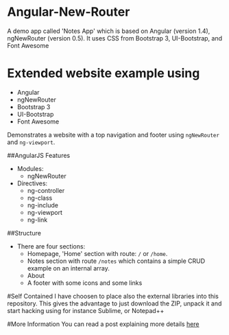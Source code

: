 # Angular-New-Router
 A demo app called 'Notes App' which is based on Angular (version 1.4), ngNewRouter (version 0.5). It uses CSS from Bootstrap 3, UI-Bootstrap, and Font Awesome
# Extended website example using 

- Angular
- ngNewRouter
- Bootstrap 3
- UI-Bootstrap
- Font Awesome

Demonstrates a website with a top navigation and footer using `ngNewRouter` and `ng-viewport`.

##AngularJS Features
- Modules:
  - ngNewRouter
- Directives:  
  - ng-controller
  - ng-class
  - ng-include
  - ng-viewport
  - ng-link

##Structure
- There are four sections:
  - Homepage, 'Home' section with route: `/` or `/home`. 
  - Notes section with route `/notes` which contains a simple CRUD example on an internal array.
  - About
  - A footer with some icons and some links

#Self Contained
I have choosen to place also the external libraries into this repository. This gives the advantage to just download the ZIP, unpack it and start hacking using for instance Sublime, or Notepad++


#More Information
You can read a post explaining more details [here](http://www.annotatedjs.com/notes-app-version-1-0/)
